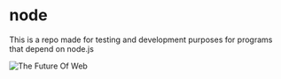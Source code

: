 # node
This is a repo made for testing and development purposes for programs that depend on node.js

![The Future Of Web](http://adrianmejia.com/images/lamp_vs_mean.jpg "The Future Of Web")
